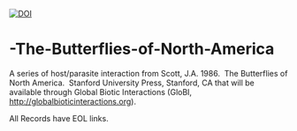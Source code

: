 [![DOI](https://zenodo.org/badge/33933207.svg)](https://zenodo.org/badge/latestdoi/33933207)

# -The-Butterflies-of-North-America
A series of host/parasite interaction from Scott, J.A. 1986.  The Butterflies of North America.  Stanford University Press, Stanford, CA that will be available through Global Biotic Interactions (GloBI, http://globalbioticinteractions.org).


All Records have EOL links.
